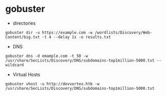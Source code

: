 # gobuster
- directories
```
gobuster dir -u https://example.com -w /wordlists/Discovery/Web-Content/big.txt -t 4 --delay 1s -o results.txt
```
- DNS
```
gobuster dns -d emample.com -t 50 -w /usr/share/SecLists/Discovery/DNS/subdomains-top1million-5000.txt --wildcard
```
- Virtual Hosts
```
gobuster vhost -u http://devvortex.htb -w /usr/share/SecLists/Discovery/DNS/subdomains-top1million-5000.txt
```
